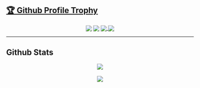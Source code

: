 <a href="https://github.com/adieltan"><h2>🏆 Github Profile Trophy</h2></a>

<div align="center">
<img src="https://komarev.com/ghpvc/?username=adieltan&&style=flat-square" align="center" />
<img src="https://wakatime.com/badge/user/0f9c9c3b-30f4-4d44-bd10-8bf2f0a86272.svg" align="center" />
<a href=https://discord.gg/DpmqFnwGYp>
  <img src="https://img.shields.io/discord/894628265963159622?logo=discord&style=plastic" align="center">
</a>
<img src="https://img.shields.io/github/followers/adieltan?logo=github&style=plastic" align="center" />
</div>  

---


## Github Stats  
<div align="center"><img src="https://github-readme-stats.vercel.app/api?username=adieltan&show_icons=true&count_private=true&hide_border=true" align="center" /></div>  

<br/>  


<div align="center"><img src="https://spotify-github-profile.vercel.app/api/view?uid=31eicwzhnu4znczsi7gmbfui6g4y&cover_image=true&theme=default" /></div>  
